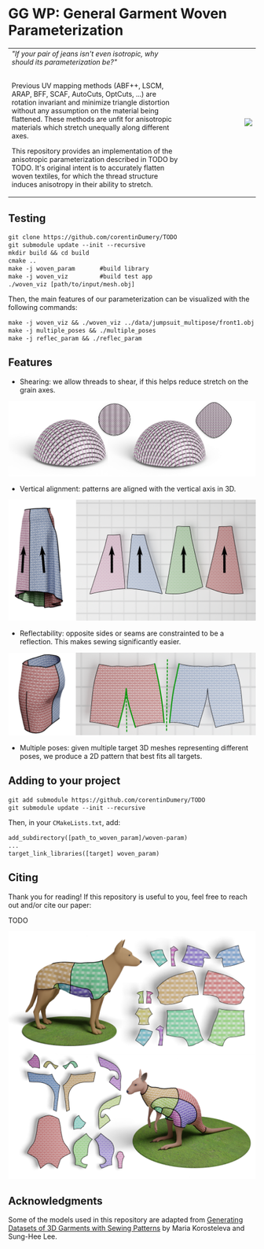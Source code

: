 
# GG WP: General Garment Woven Parameterization

<table>
    <tr align="middle" >
          <td width="70%" align="left">
          <i>"If your pair of jeans isn't even isotropic, why should its parameterization be?"</i> </br></br>

Previous UV mapping methods (ABF++, LSCM, ARAP, BFF, SCAF, AutoCuts, OptCuts, ...) are rotation invariant and minimize triangle distortion without any assumption on the material being flattened. These methods are unfit for anisotropic materials which stretch unequally along different axes.  

This repository provides an implementation of the anisotropic parameterization described in TODO by TODO.
It's original intent is to accurately flatten woven textiles, for which the thread structure induces
anisotropy in their ability to stretch.</td>
          <td width="30%"><img style="float: right;" src="images/woven_viz.gif" margin="35px"></td>
    </tr>
</table>

## Testing

```
git clone https://github.com/corentinDumery/TODO
git submodule update --init --recursive
mkdir build && cd build
cmake ..
make -j woven_param       #build library
make -j woven_viz         #build test app
./woven_viz [path/to/input/mesh.obj]
```

Then, the main features of our parameterization can be visualized with the following commands:
```
make -j woven_viz && ./woven_viz ../data/jumpsuit_multipose/front1.obj
make -j multiple_poses && ./multiple_poses
make -j reflec_param && ./reflec_param
```

## Features

* Shearing: we allow threads to shear, if this helps reduce stretch on the grain axes.

![teaser](images/both_semispheres.png) 

* Vertical alignment: patterns are aligned with the vertical axis in 3D.

![teaser](images/align_viz.png) 

* Reflectability: opposite sides or seams are constrainted to be a reflection. This makes sewing significantly easier.

![teaser](images/reflec_illus.png) 

* Multiple poses: given multiple target 3D meshes representing different poses, we produce a 2D pattern that best fits all targets. 

## Adding to your project

```
git add submodule https://github.com/corentinDumery/TODO
git submodule update --init --recursive
``` 

Then, in your `CMakeLists.txt`, add: 
```
add_subdirectory([path_to_woven_param]/woven-param)
...
target_link_libraries([target] woven_param)
```

## Citing

Thank you for reading! If this repository is useful to you, feel free to reach out and/or cite our paper:

TODO

![animals_figure](images/animals.png) 

## Acknowledgments

Some of the models used in this repository are adapted from 
[Generating Datasets of 3D Garments with Sewing Patterns](https://zenodo.org/record/5267549#.YhepENso_mF) by Maria Korosteleva and Sung-Hee Lee.